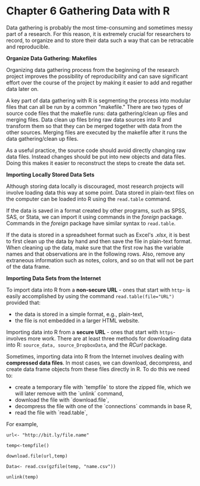 Chapter 6 Gathering Data with R
===========================================

Data gathering is probably the most time-consuming and sometimes messy part of a research. For this reason, it is extremely crucial for researchers to record, to organize and to store their data such a way that can be retracable and reproducible.  

**Organize Data Gathering: Makefiles**

Organizing data gathering process from the beginning of the research project improves the possibility of reproducibility and can save significant effort over the course of the project by making it easier to add and regather data later on. 

A key part of data gathering with R is segmenting the process into modular files that can all be run by a common "makefile." There are two types of source code files that the makefile runs: data gathering/clean up files and merging files. Data clean up files bring raw data sources into R and transform them so that they can be merged together with data from the other sources. Merging files are executed by the makefile after it runs the data gathering/clean up files. 

As a useful practice, the source code should avoid directly changing raw data files. Instead changes should be put into new objects and data files. Doing this makes it easier to reconstruct the steps to create the data set.

**Importing Locally Stored Data Sets**

Although storing data locally is discouraged, most research projects will involve loading data this way at some point.  Data stored in plain-text files on the computer can be loaded into R using the `read.table` command.

If the data is saved in a format created by other programs, such as SPSS, SAS, or Stata, we can import it using commands in the *foreign* package.  Commands in the *foreign* package have similar syntax to `read.table`.

If the data is stored in a spreadsheet format such as Excel's .*xlsx*, it is best to first clean up the data by hand and then save the file in plain-text format. When cleaning up the data, make sure that the first row has the variable names and that observations are in the following rows. Also, remove any extraneous information such as notes, colors, and so on that will not be part of the data frame.

**Importing Data Sets from the Internet**

To import data into R from a **non-secure URL** - ones that start with `http`- is easily accomplished by using the command `read.table(file="URL")` provided that:
<ul>
<li>the data is stored in a simple format, e.g., plain-text,</li>
<li>the file is not embedded in a larger HTML website.</li>
</ul>

Importing data into R from  a **secure URL** - ones that start with `https`- involves more work.  There are at least three methods for downloading data into R: `source_data, source_DropboxData`, and the *RCurl* package.

Sometimes, importing data into R from the Internet involves dealing with **compressed data files**. In most cases, we can download, decompress, and create data frame objects from these files directly in R. To do this we need to:
<ul>
<li>create a temporary file with `tempfile` to store the zipped file, which we will later remove with the `unlink` command,</li>
<li>download the file with `download.file`,</li>
<li>decompress the file with one of the `connections` commands in base R,</li>
<li>read the file with `read.table`,</li>
</ul>
For example,

`url<- "http://bit.ly/file.name"`

`temp<-tempfile()`

`download.file(url,temp)`

`Data<- read.csv(gzfile(temp, "name.csv"))`

`unlink(temp)`


